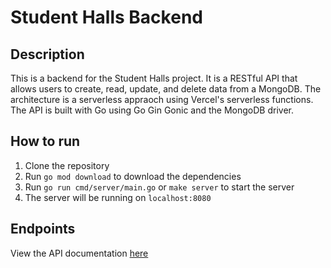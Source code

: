 # Student Halls Backend

## Description

This is a backend for the Student Halls project. It is a RESTful API that allows users to create, read, update, and delete data from a MongoDB. The architecture is a serverless appraoch using Vercel's serverless functions. The API is built with Go using Go Gin Gonic and the MongoDB driver.

## How to run

1. Clone the repository
2. Run `go mod download` to download the dependencies
3. Run `go run cmd/server/main.go` or `make server` to start the server
4. The server will be running on `localhost:8080`

## Endpoints

View the API documentation [here](https://api.student-halls.com/swagger/index.html)
